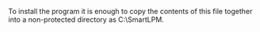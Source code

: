 To install the program it is enough to copy the contents of this file together into a non-protected directory as C:\SmartLPM.

